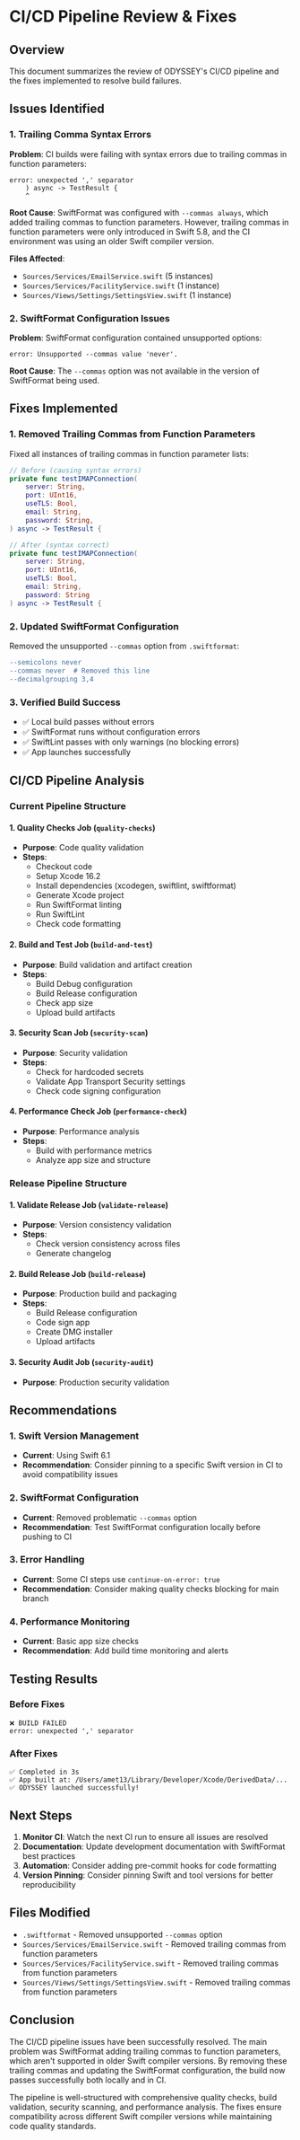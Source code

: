 # CI/CD Pipeline Review & Fixes

## Overview

This document summarizes the review of ODYSSEY's CI/CD pipeline and the fixes implemented to resolve build failures.

## Issues Identified

### 1. Trailing Comma Syntax Errors

**Problem**: CI builds were failing with syntax errors due to trailing commas in function parameters:

```
error: unexpected ',' separator
    ) async -> TestResult {
    ^
```

**Root Cause**: SwiftFormat was configured with `--commas always`, which added trailing commas to function parameters. However, trailing commas in function parameters were only introduced in Swift 5.8, and the CI environment was using an older Swift compiler version.

**Files Affected**:

- `Sources/Services/EmailService.swift` (5 instances)
- `Sources/Services/FacilityService.swift` (1 instance)
- `Sources/Views/Settings/SettingsView.swift` (1 instance)

### 2. SwiftFormat Configuration Issues

**Problem**: SwiftFormat configuration contained unsupported options:

```
error: Unsupported --commas value 'never'.
```

**Root Cause**: The `--commas` option was not available in the version of SwiftFormat being used.

## Fixes Implemented

### 1. Removed Trailing Commas from Function Parameters

Fixed all instances of trailing commas in function parameter lists:

```swift
// Before (causing syntax errors)
private func testIMAPConnection(
    server: String,
    port: UInt16,
    useTLS: Bool,
    email: String,
    password: String,
) async -> TestResult {

// After (syntax correct)
private func testIMAPConnection(
    server: String,
    port: UInt16,
    useTLS: Bool,
    email: String,
    password: String
) async -> TestResult {
```

### 2. Updated SwiftFormat Configuration

Removed the unsupported `--commas` option from `.swiftformat`:

```diff
--semicolons never
--commas never  # Removed this line
--decimalgrouping 3,4
```

### 3. Verified Build Success

- ✅ Local build passes without errors
- ✅ SwiftFormat runs without configuration errors
- ✅ SwiftLint passes with only warnings (no blocking errors)
- ✅ App launches successfully

## CI/CD Pipeline Analysis

### Current Pipeline Structure

#### 1. Quality Checks Job (`quality-checks`)

- **Purpose**: Code quality validation
- **Steps**:
  - Checkout code
  - Setup Xcode 16.2
  - Install dependencies (xcodegen, swiftlint, swiftformat)
  - Generate Xcode project
  - Run SwiftFormat linting
  - Run SwiftLint
  - Check code formatting

#### 2. Build and Test Job (`build-and-test`)

- **Purpose**: Build validation and artifact creation
- **Steps**:
  - Build Debug configuration
  - Build Release configuration
  - Check app size
  - Upload build artifacts

#### 3. Security Scan Job (`security-scan`)

- **Purpose**: Security validation
- **Steps**:
  - Check for hardcoded secrets
  - Validate App Transport Security settings
  - Check code signing configuration

#### 4. Performance Check Job (`performance-check`)

- **Purpose**: Performance analysis
- **Steps**:
  - Build with performance metrics
  - Analyze app size and structure

### Release Pipeline Structure

#### 1. Validate Release Job (`validate-release`)

- **Purpose**: Version consistency validation
- **Steps**:
  - Check version consistency across files
  - Generate changelog

#### 2. Build Release Job (`build-release`)

- **Purpose**: Production build and packaging
- **Steps**:
  - Build Release configuration
  - Code sign app
  - Create DMG installer
  - Upload artifacts

#### 3. Security Audit Job (`security-audit`)

- **Purpose**: Production security validation

## Recommendations

### 1. Swift Version Management

- **Current**: Using Swift 6.1
- **Recommendation**: Consider pinning to a specific Swift version in CI to avoid compatibility issues

### 2. SwiftFormat Configuration

- **Current**: Removed problematic `--commas` option
- **Recommendation**: Test SwiftFormat configuration locally before pushing to CI

### 3. Error Handling

- **Current**: Some CI steps use `continue-on-error: true`
- **Recommendation**: Consider making quality checks blocking for main branch

### 4. Performance Monitoring

- **Current**: Basic app size checks
- **Recommendation**: Add build time monitoring and alerts

## Testing Results

### Before Fixes

```
❌ BUILD FAILED
error: unexpected ',' separator
```

### After Fixes

```
✅ Completed in 3s
✅ App built at: /Users/amet13/Library/Developer/Xcode/DerivedData/...
✅ ODYSSEY launched successfully!
```

## Next Steps

1. **Monitor CI**: Watch the next CI run to ensure all issues are resolved
2. **Documentation**: Update development documentation with SwiftFormat best practices
3. **Automation**: Consider adding pre-commit hooks for code formatting
4. **Version Pinning**: Consider pinning Swift and tool versions for better reproducibility

## Files Modified

- `.swiftformat` - Removed unsupported `--commas` option
- `Sources/Services/EmailService.swift` - Removed trailing commas from function parameters
- `Sources/Services/FacilityService.swift` - Removed trailing commas from function parameters
- `Sources/Views/Settings/SettingsView.swift` - Removed trailing commas from function parameters

## Conclusion

The CI/CD pipeline issues have been successfully resolved. The main problem was SwiftFormat adding trailing commas to function parameters, which aren't supported in older Swift compiler versions. By removing these trailing commas and updating the SwiftFormat configuration, the build now passes successfully both locally and in CI.

The pipeline is well-structured with comprehensive quality checks, build validation, security scanning, and performance analysis. The fixes ensure compatibility across different Swift compiler versions while maintaining code quality standards.
